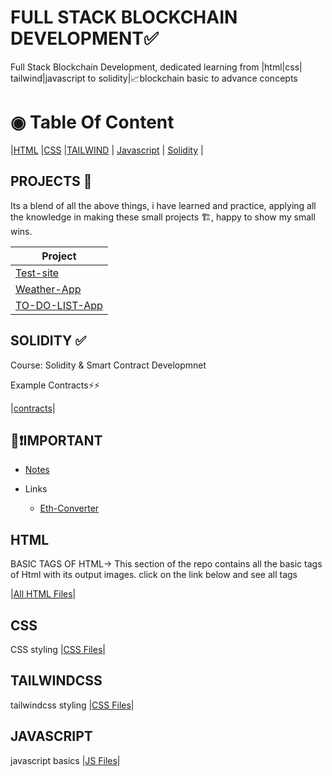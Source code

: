 # FULL STACK BLOCKCHAIN DEVELOPMENT&#9989;

Full Stack Blockchain Development, dedicated learning from |html|css| tailwind|javascript to solidity|📈blockchain basic to advance concepts

# ◉ Table Of Content

|[HTML](./HTML/readme.md) |[CSS](./CSS/readme.md) |[TAILWIND](./tailwind/readme.md) | [Javascript](./javascript/readme.md) | [Solidity](./solidity/readme.md) |

## PROJECTS 🎯

Its a blend of all the above things, i have learned and practice, applying all the knowledge in making these small projects 🏗, happy to show my small wins.

| Project                                |
| -------------------------------------- |
| [Test-site](./Projects/readme.md)      |
| [Weather-App](./Projects/readme.md)    |
| [TO-DO-LIST-App](./Projects/readme.md) |

## SOLIDITY &#9989;

Course: Solidity & Smart Contract Developmnet

Example Contracts⚡⚡

|[contracts](./solidity/readme.md)|

## 👀❗**IMPORTANT**

- [Notes](./Important/readme.md)

- Links
  - [Eth-Converter](https://eth-converter.com/)

## HTML

BASIC TAGS OF HTML->
This section of the repo contains all the basic tags of Html with its output images.
click on the link below and see all tags

|[All HTML Files](./HTML/readme.md)|

## CSS

CSS styling
|[CSS Files](./CSS/readme.md)|

## TAILWINDCSS

tailwindcss styling
|[CSS Files](./tailwind/readme.md)|

## JAVASCRIPT

javascript basics
|[JS Files](./javascript/readme.md)|
